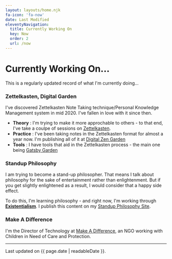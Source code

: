 ```yaml
---
layout: layouts/home.njk
fa-icon: 'fa-now'
date: Last Modified
eleventyNavigation:
  title: Currently Working On
  key: Now
  order: 2
  url: /now
---
```


# Currently Working On...

<p class="lead">This is a regularly updated record of what I'm currently doing...</p>

### Zettelkasten, Digital Garden

I've discovered Zettelkasten Note Taking technique/Personal Knowledge Management system in mid 2020. I've fallen in love with it since then.

- **Theory** : I'm trying to make it more approchable to others - to that end, I've take a coulpe of sessions on [Zettelkasten](https://www.youtube.com/watch?v=CUCEZaxlFNI).
- **Practice** : I've been taking notes in the Zettelkasten format for almost a year now. I'm publishing all of it at [Digital Zen Garden](https://notes.binnyva.com/)
- **Tools** : I have tools that aid in the Zettelkasten process - the main one being [Gatsby Garden](https://github.com/binnyva/gatsby-garden)

### Standup Philosophy

I am trying to become a stand-up philosopher. That means I talk about philosophy for the sake of entertainment rather than enlightenment. But if you get slightly enlightened as a result, I would consider that a happy side effect. 

To do this, I'm learning philosophy - and right now, I'm working through **[Existentialism](https://notes.binnyva.com/tags/existentialism)**. I publish this content on my [Standup Philosophy Site](https://standup-philosophy.netlify.app/).

### Make A Difference

I'm the Director of Technology at [Make A Difference](https://makeadiff.in/), an NGO working with Children in Need of Care and Protection.

---

Last updated on {{ page.date | readableDate }}.